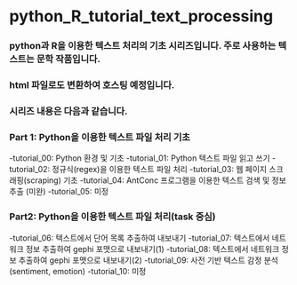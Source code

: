 # python_R_tutorial_text_processing

### python과 R을 이용한 텍스트 처리의 기초 시리즈입니다. 주로 사용하는 텍스트는 문학 작품입니다.
### html 파일로도 변환하여 호스팅 예정입니다.

### 시리즈 내용은 다음과 같습니다.
### Part 1: Python을 이용한 텍스트 파일 처리 기초
-tutorial_00: Python 환경 및 기초
-tutorial_01: Python 텍스트 파일 읽고 쓰기
-tutorial_02: 정규식(regex)을 이용한 텍스트 파일 처리
-tutorial_03: 웹 페이지 스크래핑(scraping) 기초
-tutorial_04: AntConc 프로그램을 이용한 텍스트 검색 및 정보 추출 (미완)
-tutorial_05: 미정

### Part2: Python을 이용한 텍스트 파일 처리(task 중심)
-tutorial_06: 텍스트에서 단어 목록 추출하여 내보내기
-tutorial_07: 텍스트에서 네트워크 정보 추출하여 gephi 포맷으로 내보내기(1)
-tutorial_08: 텍스트에서 네트워크 정보 추출하여 gephi 포맷으로 내보내기(2)
-tutorial_09: 사전 기반 텍스트 감정 분석(sentiment, emotion)
-tutorial_10: 미정

